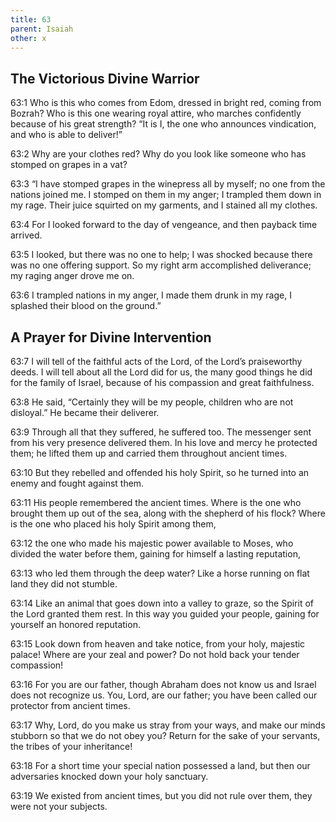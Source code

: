 ```yaml
---
title: 63
parent: Isaiah
other: x
---
```


## The Victorious Divine Warrior


<a name="63:1">63:1</a> Who is this who comes from Edom,
dressed in bright red, coming from Bozrah?
Who is this one wearing royal attire,
who marches confidently because of his great strength?
“It is I, the one who announces vindication,
and who is able to deliver!”

<a name="63:2">63:2</a> Why are your clothes red?
Why do you look like someone who has stomped on grapes in a vat?

<a name="63:3">63:3</a> “I have stomped grapes in the winepress all by myself;
no one from the nations joined me.
I stomped on them in my anger;
I trampled them down in my rage.
Their juice squirted on my garments,
and I stained all my clothes.

<a name="63:4">63:4</a> For I looked forward to the day of vengeance,
and then payback time arrived.

<a name="63:5">63:5</a> I looked, but there was no one to help;
I was shocked because there was no one offering support.
So my right arm accomplished deliverance;
my raging anger drove me on.

<a name="63:6">63:6</a> I trampled nations in my anger,
I made them drunk in my rage,
I splashed their blood on the ground.”

## A Prayer for Divine Intervention


<a name="63:7">63:7</a> I will tell of the faithful acts of the Lord,
of the Lord’s praiseworthy deeds.
I will tell about all the Lord did for us,
the many good things he did for the family of Israel,
because of his compassion and great faithfulness.

<a name="63:8">63:8</a> He said, “Certainly they will be my people,
children who are not disloyal.”
He became their deliverer.

<a name="63:9">63:9</a> Through all that they suffered, he suffered too.
The messenger sent from his very presence delivered them.
In his love and mercy he protected them;
he lifted them up and carried them throughout ancient times.

<a name="63:10">63:10</a> But they rebelled and offended his holy Spirit,
so he turned into an enemy
and fought against them.

<a name="63:11">63:11</a> His people remembered the ancient times.
Where is the one who brought them up out of the sea,
along with the shepherd of his flock?
Where is the one who placed his holy Spirit among them,

<a name="63:12">63:12</a> the one who made his majestic power available to Moses,
who divided the water before them,
gaining for himself a lasting reputation,

<a name="63:13">63:13</a> who led them through the deep water?
Like a horse running on flat land they did not stumble.

<a name="63:14">63:14</a> Like an animal that goes down into a valley to graze,
so the Spirit of the Lord granted them rest.
In this way you guided your people,
gaining for yourself an honored reputation.

<a name="63:15">63:15</a> Look down from heaven and take notice,
from your holy, majestic palace!
Where are your zeal and power?
Do not hold back your tender compassion!

<a name="63:16">63:16</a> For you are our father,
though Abraham does not know us
and Israel does not recognize us.
You, Lord, are our father;
you have been called our protector from ancient times.

<a name="63:17">63:17</a> Why, Lord, do you make us stray from your ways,
and make our minds stubborn so that we do not obey you?
Return for the sake of your servants,
the tribes of your inheritance!

<a name="63:18">63:18</a> For a short time your special nation possessed a land,
but then our adversaries knocked down your holy sanctuary.

<a name="63:19">63:19</a> We existed from ancient times,
but you did not rule over them,
they were not your subjects.
